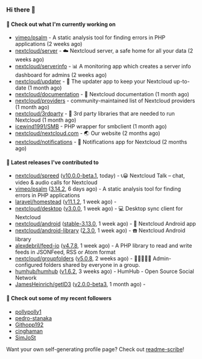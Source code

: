 ### Hi there 👋

#### 👷 Check out what I'm currently working on

- [vimeo/psalm](https://github.com/vimeo/psalm) - A static analysis tool for finding errors in PHP applications (2 weeks ago)
- [nextcloud/server](https://github.com/nextcloud/server) - ☁️ Nextcloud server, a safe home for all your data (2 weeks ago)
- [nextcloud/serverinfo](https://github.com/nextcloud/serverinfo) - 📊 A monitoring app which creates a server info dashboard for admins (2 weeks ago)
- [nextcloud/updater](https://github.com/nextcloud/updater) - :arrows_counterclockwise: The updater app to keep your Nextcloud up-to-date (1 month ago)
- [nextcloud/documentation](https://github.com/nextcloud/documentation) - 📘 Nextcloud documentation (1 month ago)
- [nextcloud/providers](https://github.com/nextcloud/providers) - community-maintained list of Nextcloud providers (1 month ago)
- [nextcloud/3rdparty](https://github.com/nextcloud/3rdparty) - :battery: 3rd party libraries that are needed to run Nextcloud (1 month ago)
- [icewind1991/SMB](https://github.com/icewind1991/SMB) - PHP wrapper for smbclient (1 month ago)
- [nextcloud/nextcloud.com](https://github.com/nextcloud/nextcloud.com) - 🌏 Our website (2 months ago)
- [nextcloud/notifications](https://github.com/nextcloud/notifications) - :bell: Notifications app for Nextcloud (2 months ago)

#### 🔭 Latest releases I've contributed to

- [nextcloud/spreed](https://github.com/nextcloud/spreed) ([v10.0.0-beta.1](https://github.com/nextcloud/spreed/releases/tag/v10.0.0-beta.1), today) - 📞😀 Nextcloud Talk – chat, video &amp; audio calls for Nextcloud
- [vimeo/psalm](https://github.com/vimeo/psalm) ([3.14.2](https://github.com/vimeo/psalm/releases/tag/3.14.2), 6 days ago) - A static analysis tool for finding errors in PHP applications
- [laravel/homestead](https://github.com/laravel/homestead) ([v11.1.2](https://github.com/laravel/homestead/releases/tag/v11.1.2), 1 week ago) - 
- [nextcloud/desktop](https://github.com/nextcloud/desktop) ([v3.0.0](https://github.com/nextcloud/desktop/releases/tag/v3.0.0), 1 week ago) - 💻 Desktop sync client for Nextcloud
- [nextcloud/android](https://github.com/nextcloud/android) ([stable-3.13.0](https://github.com/nextcloud/android/releases/tag/stable-3.13.0), 1 week ago) - 📱 Nextcloud Android app
- [nextcloud/android-library](https://github.com/nextcloud/android-library) ([2.3.0](https://github.com/nextcloud/android-library/releases/tag/2.3.0), 1 week ago) - ☎️ Nextcloud Android library
- [alexdebril/feed-io](https://github.com/alexdebril/feed-io) ([v4.7.8](https://github.com/alexdebril/feed-io/releases/tag/v4.7.8), 1 week ago) - A PHP library to read and write feeds in JSONFeed, RSS or Atom format
- [nextcloud/groupfolders](https://github.com/nextcloud/groupfolders) ([v5.0.8](https://github.com/nextcloud/groupfolders/releases/tag/v5.0.8), 2 weeks ago) - 📁👩‍👩‍👧‍👦 Admin-configured folders shared by everyone in a group.
- [humhub/humhub](https://github.com/humhub/humhub) ([v1.6.2](https://github.com/humhub/humhub/releases/tag/v1.6.2), 3 weeks ago) - HumHub - Open Source Social Network
- [JamesHeinrich/getID3](https://github.com/JamesHeinrich/getID3) ([v2.0.0-beta3](https://github.com/JamesHeinrich/getID3/releases/tag/v2.0.0-beta3), 1 month ago) - 

#### 👯 Check out some of my recent followers

- [pollypolly1](https://github.com/pollypolly1)
- [pedro-stanaka](https://github.com/pedro-stanaka)
- [Githopp192](https://github.com/Githopp192)
- [cinghaman](https://github.com/cinghaman)
- [SimJoSt](https://github.com/SimJoSt)

Want your own self-generating profile page? Check out [readme-scribe](https://github.com/muesli/readme-scribe)!
